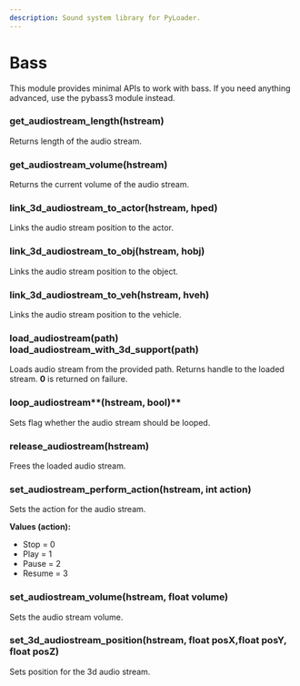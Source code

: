 ```yaml
---
description: Sound system library for PyLoader.
---
```


# Bass

This module provides minimal APIs to work with bass. If you need anything advanced, use the pybass3 module instead.

### **get\_audiostream\_length\(hstream\)**

Returns length of the audio stream.

### **get\_audiostream\_volume\(hstream\)**

Returns the current volume of the audio stream.

### link\_3d\_audiostream\_to\_actor\(**hstream, hped**\)

Links the audio stream position to the actor.

### link\_3d\_audiostream\_to\_obj\(**hstream, hobj**\)

Links the audio stream position to the object.

### link\_3d\_audiostream\_to\_veh\(**hstream, hveh**\)

Links the audio stream position to the vehicle.

### load\_audiostream\(path\) load\_audiostream\_with\_3d\_support\(path\)

Loads audio stream from the provided path. Returns handle to the loaded stream. **0** is returned on failure.

### loop\_audiostream**\(hstream, bool\)**

Sets flag whether the audio stream should be looped.

### release\_audiostream\(hstream\)

Frees the loaded audio stream.

### set\_audiostream\_perform\_action\(hstream, int action\)

Sets the action for the audio stream.  
  
**Values \(action\):**

* Stop = 0
* Play = 1
* Pause = 2
* Resume = 3

### set\_audiostream\_volume\(hstream, float volume\)

Sets the audio stream volume.

### set\_3d\_audiostream\_position\(hstream, float posX,float posY, float posZ\)

Sets position for the 3d audio stream.

